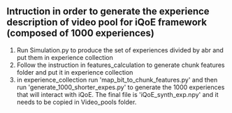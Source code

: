 ## Intruction in order to generate the experience description of video pool for iQoE framework (composed of 1000 experiences)
1. Run Simulation.py to produce the set of experiences divided by abr and put them in experience collection
2. Follow the instruction in features_calculation to generate chunk features folder and put it in experience collection
3. in experience_collection run 'map_bit_to_chunk_features.py' and then run 'generate_1000_shorter_expes.py' to generate the 1000 experiences that will interact with iQoE. The final file is 'iQoE_synth_exp.npy' and 
it needs to be copied in Video_pools folder.


